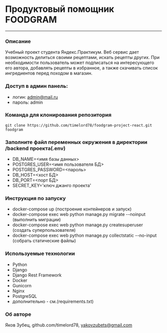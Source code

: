 # Продуктовый помощник FOODGRAM
---
### Описание
Учебный проект студента Яндекс.Практикум. Веб сервис дает возможность делиться своими рецептами, искать рецепты других. При необходимости пользователь может подписаться на интересующего его автора, добавлять рецепты в избранное, а также скачивать список ингредиентов перед походом в магазин.
### Доступ в админ панель:
  - логин: admin@mail.ru
  - пароль: admin
### Команда для клонирования репозитория 
    git clone https://github.com/timelord78/foodgram-project-react.git foodgram
### Заполните файл переменных окружения в директории /backend проекта(.env)
- DB_NAME=<имя базы данных>
- POSTGRES_USER=<имя пользователя БД>
- POSTGRES_PASSWORD=<пароль>
- DB_HOST=<хост БД>
- DB_PORT=<порт БД>
- SECRET_KEY='ключ джанго проекта'
### Инструкция по запуску
 - docker-compose up (построение контейнеров и запуск)
 - docker-compose exec web python manage.py migrate --noinput (выполнить миграции)
 - docker-compose exec web python manage.py createsuperuser (создать суперпользователя)
 - docker-compose exec web python manage.py collectstatic --no-input (собрать статические файлы)
### Используемые технологии
 - Python
 - Django
 - Django Rest Framework
 - Docker
 - Gunicorn
 - Nginx
 - PostgreSQL
 - дополнительно - см.(requirements.txt)
### Об авторе
Яков Зубец, github.com/timelord78, yakovzubets@gmail.com

